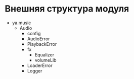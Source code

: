 # Внешняя структура модуля

* ya.music
  * Audio
    * config
    * AudioError
    * PlaybackError
    * fx
      * Equalizer
      * volumeLib
    * LoaderError
    * Logger
